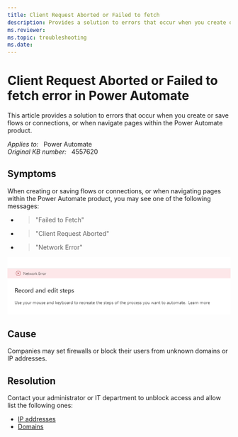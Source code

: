 ```yaml
---
title: Client Request Aborted or Failed to fetch
description: Provides a solution to errors that occur when you create or save flows or connections, or when navigate pages within the Power Automate product.
ms.reviewer: 
ms.topic: troubleshooting
ms.date: 
---
```

# Client Request Aborted or Failed to fetch error in Power Automate

This article provides a solution to errors that occur when you create or save flows or connections, or when navigate pages within the Power Automate product.

_Applies to:_ &nbsp; Power Automate  
_Original KB number:_ &nbsp; 4557620

## Symptoms

When creating or saving flows or connections, or when navigating pages within the Power Automate product, you may see one of the following messages:

- > "Failed to Fetch"
- > "Client Request Aborted"
- > "Network Error"

![Network error example](./media/client-request-aborted-failed-fetch/network-error.png)

## Cause

Companies may set firewalls or block their users from unknown domains or IP addresses.

## Resolution

Contact your administrator or IT department to unblock access and allow list the following ones:

- [IP addresses](/power-automate/limits-and-config#required-services)
- [Domains](/power-automate/limits-and-config#required-services)

